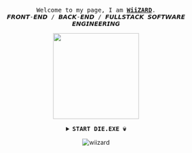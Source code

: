 <!-- MAIN SECTION -->


<p align="center">
  <br>
  <samp>
    Welcome to my page, I am <b><a rel="nofollow noopener noreferrer" target="_blank" href="https://bullywiihacks.forumotion.com/">WiiZARD</a></b>.
    <br>𝙁𝙍𝙊𝙉𝙏-𝙀𝙉𝘿 / 𝘽𝘼𝘾𝙆-𝙀𝙉𝘿 / 𝙁𝙐𝙇𝙇𝙎𝙏𝘼𝘾𝙆 𝙎𝙊𝙁𝙏𝙒𝘼𝙍𝙀 𝙀𝙉𝙂𝙄𝙉𝙀𝙀𝙍𝙄𝙉𝙂<br>
    </samp>
</p>

<!-- WiiZARDD Profile Image -->

<p align="center">
  <img src="https://www.memeatlas.com/images/boomers/boomer-monster-headshot.png" width="200px"/>
</p>

<!-- WiiZARDD Profile Image -->

<details align="center">
  <summary><b><samp> START DIE.EXE 💀 </samp></b></summary>
    <samp>
     <b><h2 style="color: #fc6203">🕸 B U R I E D &nbsp; A L I V E !</h2> </b>
      <img src="https://i.imgur.com/Oq9ywf4.png" width="200"/>

      
  Recent Project: <a href="https://github.com/WiiZARDD/Joker-Obfuscator">Joker Obfuscator</a>
      
<p align="center">
  &nbsp;
  <a rel="nofollow noopener noreferrer" target="_blank" href="https://twitter.com/gangrelatable">
  <img src="https://i.imgur.com/vKt3j3c.png" width="24px" alt="Twitter"></a> <!-- Twitter URL -->
  &nbsp; 
</p> 

</samp>
</details>

<p align="center"> 
  <img align="center" src="https://github-readme-streak-stats.herokuapp.com/?user=wiizard&" alt="wiizard" />
</p>
